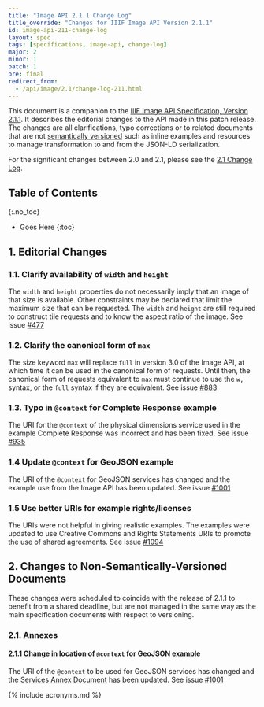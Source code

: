 ```yaml
---
title: "Image API 2.1.1 Change Log"
title_override: "Changes for IIIF Image API Version 2.1.1"
id: image-api-211-change-log
layout: spec
tags: [specifications, image-api, change-log]
major: 2
minor: 1
patch: 1
pre: final
redirect_from:
  - /api/image/2.1/change-log-211.html
---
```


This document is a companion to the [IIIF Image API Specification, Version 2.1.1][image-api]. It describes the editorial changes to the API made in this patch release. The changes are all clarifications, typo corrections or to related documents that are not [semantically versioned][semver] such as inline examples and resources to manage transformation to and from the JSON-LD serialization.

For the significant changes between 2.0 and 2.1, please see the [2.1 Change Log][changelog-21].

## Table of Contents
{:.no_toc}

* Goes Here
{:toc}

## 1. Editorial Changes

### 1.1. Clarify availability of `width` and `height`

The `width` and `height` properties do not necessarily imply that an image of that size is available. Other constraints may be declared that limit the maximum size that can be requested. The `width` and `height` are still required to construct tile requests and to know the aspect ratio of the image.
See issue [#477](https://github.com/IIIF/iiif.io/issues/477)

### 1.2. Clarify the canonical form of `max`

The size keyword `max` will replace `full` in version 3.0 of the Image API, at which time it can be used in the canonical form of requests. Until then, the canonical form of requests equivalent to `max` must continue to use the `w,` syntax, or the `full` syntax if they are equivalent.
See issue [#883](https://github.com/IIIF/iiif.io/issues/883)

### 1.3. Typo in `@context` for Complete Response example

The URI for the `@context` of the physical dimensions service used in the example Complete Response was incorrect and has been fixed.
See issue [#935](https://github.com/IIIF/iiif.io/issues/935)

### 1.4 Update `@context` for GeoJSON example

The URI of the `@context` for GeoJSON services has changed and the example use from the Image API has been updated. 
See issue [#1001](https://github.com/IIIF/iiif.io/issues/1001)

### 1.5 Use better URIs for example rights/licenses

The URIs were not helpful in giving realistic examples. The examples were updated to use Creative Commons and Rights Statements URIs to promote the use of shared agreements.
See issue [#1094](https://github.com/IIIF/iiif.io/issues/1094)




## 2. Changes to Non-Semantically-Versioned Documents

These changes were scheduled to coincide with the release of 2.1.1 to benefit from a shared deadline, but are not managed in the same way as the main specification documents with respect to versioning.

### 2.1. Annexes

#### 2.1.1 Change in location of `@context` for GeoJSON example

The URI of the `@context` to be used for GeoJSON services has changed and the [Services Annex Document][service-profiles] has been updated. 
See issue [#1001](https://github.com/IIIF/iiif.io/issues/1001)

 
[image-api]: /api/image/2.1/ "Image API 2.1"
[changelog-21]: /api/image/2.1/change-log.html "Image API 2.1 Change Log"
[semver]: /api/annex/notes/semver/ "Note on Semantic Versioning"
[service-profiles]: /api/annex/services/ "Services Annex Document"


{% include acronyms.md %}
